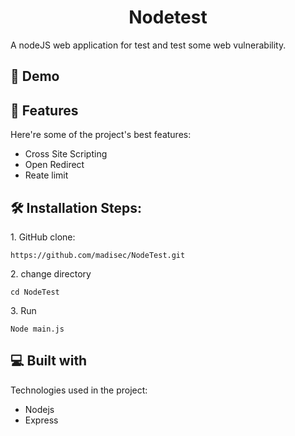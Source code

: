 <h1 align="center" id="title">Nodetest</h1>

<p id="description">A nodeJS web application for test and test some web vulnerability.</p>

<h2>🚀 Demo</h2>

  
  
<h2>🧐 Features</h2>

Here're some of the project's best features:

*   Cross Site Scripting
*   Open Redirect
*   Reate limit

<h2>🛠️ Installation Steps:</h2>

<p>1. GitHub clone:</p>

```
https://github.com/madisec/NodeTest.git
```

<p>2. change directory</p>

```
cd NodeTest
```

<p>3. Run</p>

```
Node main.js
```

  
  
<h2>💻 Built with</h2>

Technologies used in the project:

*   Nodejs
*   Express